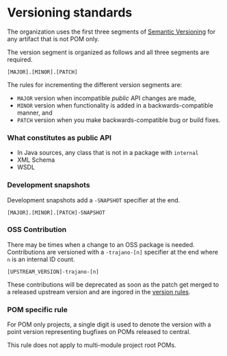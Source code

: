 Versioning standards
====================

The organization uses the first three segments of [Semantic Versioning][] for
any artifact that is not POM only.

The version segment is organized as follows and all three segments are required.

    [MAJOR].[MINOR].[PATCH]

The rules for incrementing the different version segments are:

* `MAJOR` version when incompatible *public* API changes are made,
* `MINOR` version when functionality is added in a backwards-compatible manner, and
* `PATCH` version when you make backwards-compatible bug or build fixes.

### What constitutes as public API

* In Java sources, any class that is not in a package with `internal`
* XML Schema
* WSDL

### Development snapshots

Development snapshots add a `-SNAPSHOT` specifier at the end.

    [MAJOR].[MINOR].[PATCH]-SNAPSHOT

### OSS Contribution

There may be times when a change to an OSS package is needed.  Contributions
are versioned with a `-trajano-[n]` specifier at the end where `n` is
an internal ID count.

    [UPSTREAM_VERSION]-trajano-[n]

These contributions will be deprecated as soon as the patch get merged to a
released upstream version and are ingored in the [version rules][].

### POM specific rule

For POM only projects, a single digit is used to denote the version with a 
point version representing bugfixes on POMs released to central.

This rule does not apply to multi-module project root POMs.

[Semantic Versioning]: http://semver.org/
[version rules]: ./versions.html

